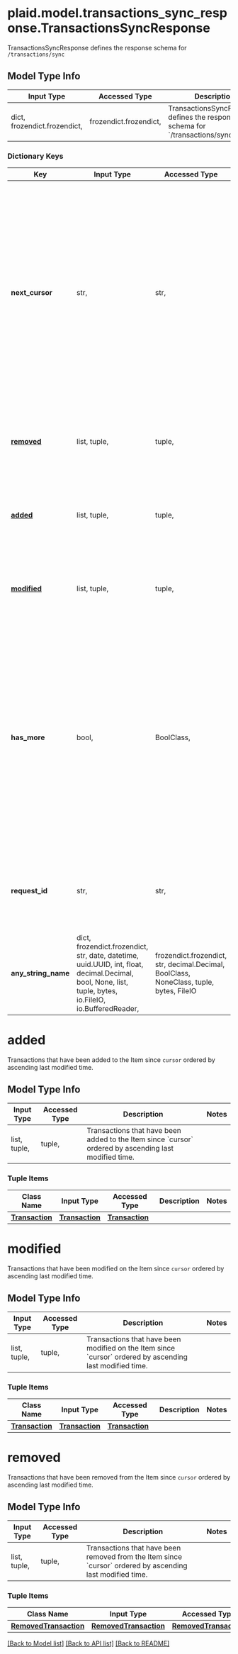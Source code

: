 # plaid.model.transactions_sync_response.TransactionsSyncResponse

TransactionsSyncResponse defines the response schema for `/transactions/sync`

## Model Type Info
Input Type | Accessed Type | Description | Notes
------------ | ------------- | ------------- | -------------
dict, frozendict.frozendict,  | frozendict.frozendict,  | TransactionsSyncResponse defines the response schema for &#x60;/transactions/sync&#x60; | 

### Dictionary Keys
Key | Input Type | Accessed Type | Description | Notes
------------ | ------------- | ------------- | ------------- | -------------
**next_cursor** | str,  | str,  | Cursor used for fetching any future updates after the latest update provided in this response. The cursor obtained after all pages have been pulled (indicated by &#x60;has_more&#x60; being &#x60;false&#x60;) will be valid for at least 1 year. This cursor should be persisted for later calls. If transactions are not yet available, this will be an empty string. | 
**[removed](#removed)** | list, tuple,  | tuple,  | Transactions that have been removed from the Item since &#x60;cursor&#x60; ordered by ascending last modified time. | 
**[added](#added)** | list, tuple,  | tuple,  | Transactions that have been added to the Item since &#x60;cursor&#x60; ordered by ascending last modified time. | 
**[modified](#modified)** | list, tuple,  | tuple,  | Transactions that have been modified on the Item since &#x60;cursor&#x60; ordered by ascending last modified time. | 
**has_more** | bool,  | BoolClass,  | Represents if more than requested count of transaction updates exist. If true, the additional updates can be fetched by making an additional request with &#x60;cursor&#x60; set to &#x60;next_cursor&#x60;. If &#x60;has_more&#x60; is true, it’s important to pull all available pages, to make it less likely for underlying data changes to conflict with pagination. | 
**request_id** | str,  | str,  | A unique identifier for the request, which can be used for troubleshooting. This identifier, like all Plaid identifiers, is case sensitive. | 
**any_string_name** | dict, frozendict.frozendict, str, date, datetime, uuid.UUID, int, float, decimal.Decimal, bool, None, list, tuple, bytes, io.FileIO, io.BufferedReader,  | frozendict.frozendict, str, decimal.Decimal, BoolClass, NoneClass, tuple, bytes, FileIO | any string name can be used but the value must be the correct type | [optional]

# added

Transactions that have been added to the Item since `cursor` ordered by ascending last modified time.

## Model Type Info
Input Type | Accessed Type | Description | Notes
------------ | ------------- | ------------- | -------------
list, tuple,  | tuple,  | Transactions that have been added to the Item since &#x60;cursor&#x60; ordered by ascending last modified time. | 

### Tuple Items
Class Name | Input Type | Accessed Type | Description | Notes
------------- | ------------- | ------------- | ------------- | -------------
[**Transaction**](Transaction.md) | [**Transaction**](Transaction.md) | [**Transaction**](Transaction.md) |  | 

# modified

Transactions that have been modified on the Item since `cursor` ordered by ascending last modified time.

## Model Type Info
Input Type | Accessed Type | Description | Notes
------------ | ------------- | ------------- | -------------
list, tuple,  | tuple,  | Transactions that have been modified on the Item since &#x60;cursor&#x60; ordered by ascending last modified time. | 

### Tuple Items
Class Name | Input Type | Accessed Type | Description | Notes
------------- | ------------- | ------------- | ------------- | -------------
[**Transaction**](Transaction.md) | [**Transaction**](Transaction.md) | [**Transaction**](Transaction.md) |  | 

# removed

Transactions that have been removed from the Item since `cursor` ordered by ascending last modified time.

## Model Type Info
Input Type | Accessed Type | Description | Notes
------------ | ------------- | ------------- | -------------
list, tuple,  | tuple,  | Transactions that have been removed from the Item since &#x60;cursor&#x60; ordered by ascending last modified time. | 

### Tuple Items
Class Name | Input Type | Accessed Type | Description | Notes
------------- | ------------- | ------------- | ------------- | -------------
[**RemovedTransaction**](RemovedTransaction.md) | [**RemovedTransaction**](RemovedTransaction.md) | [**RemovedTransaction**](RemovedTransaction.md) |  | 

[[Back to Model list]](../../README.md#documentation-for-models) [[Back to API list]](../../README.md#documentation-for-api-endpoints) [[Back to README]](../../README.md)

